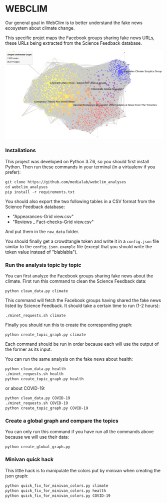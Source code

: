 # WEBCLIM

Our general goal in WebClim is to better understand the fake news ecosystem about climate change.

This specific projet maps the Facebook groups sharing fake news URLs, these URLs being extracted from the Science Feedback database.

<img src="screenshot_graph.png"/>

### Installations

This project was developed on Python 3.7.6, so you should first install Python. 
Then run these commands in your terminal (in a virtualenv if you prefer):

```
git clone https://github.com/medialab/webclim_analyses
cd webclim_analyses
pip install -r requirements.txt
```
You should also export the two following tables in a CSV format from the Science Feedback database:
* "Appearances-Grid view.csv"
* "Reviews _ Fact-checks-Grid view.csv"

And put them in the `raw_data` folder. 

You should finally get a crowdtangle token and write it in a `config.json` file similar to the `config.json.example` file 
(except that you should write the token value instead of "blablabla").

### Run the analysis topic by topic

You can first analyze the Facebook groups sharing fake news about the climate.
First run this command to clean the Science Feedback data:
```
python clean_data.py climate
```
This command will fetch the Facebook groups having shared the fake news listed by Science Feedback. It should take a certain time to run (1-2 hours):
```
./minet_requests.sh climate
```
Finally you should run this to create the corresponding graph:
```
python create_topic_graph.py climate
```
Each command should be run in order because each will use the output of the former as its input.

You can run the same analysis on the fake news about health:
```
python clean_data.py health
./minet_requests.sh health
python create_topic_graph.py health
```

or about COVID-19:
```
python clean_data.py COVID-19
./minet_requests.sh COVID-19
python create_topic_graph.py COVID-19
```

### Create a global graph and compare the topics
You can only run this command if you have run all the commands above because we will use their data:
```
python create_global_graph.py
```

### Minivan quick hack
This little hack is to manipulate the colors put by minivan when creating the json graph:
```
python quick_fix_for_minivan_colors.py climate
python quick_fix_for_minivan_colors.py health
python quick_fix_for_minivan_colors.py COVID-19
```
